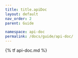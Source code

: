 ```yaml
---
title: title.apiDoc
layout: default
nav_order: 2
parent: Guide

namespace: api-doc
permalink: /docs/guide/api-doc/
---
```

{% tf api-doc.md %}